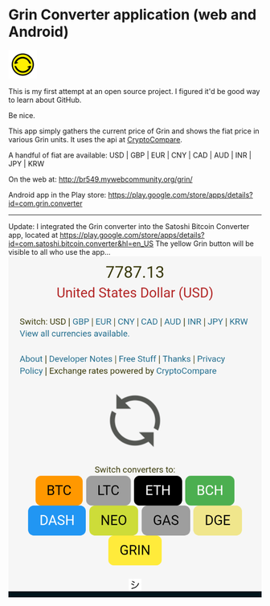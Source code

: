 # Grin Converter application (web and Android)
![Grin Converter Logo](icon.png)

This is my first attempt at an open source project. I figured it'd be good way to learn about GitHub.

Be nice.

This app simply gathers the current price of Grin and shows the fiat price in various Grin units. It uses the api at <a href="https://www.cryptocompare.com/coins/grin/overview">CryptoCompare</a>.

A handful of fiat are available: USD | GBP | EUR | CNY | CAD | AUD | INR | JPY | KRW 

On the web at: http://br549.mywebcommunity.org/grin/

Android app in the Play store: https://play.google.com/store/apps/details?id=com.grin.converter

<hr>

Update: I integrated the Grin converter into the Satoshi Bitcoin Converter app, located at https://play.google.com/store/apps/details?id=com.satoshi.bitcoin.converter&hl=en_US
The yellow Grin button will be visible to all who use the app...
![Grin yellow button](grin_yellow_button.png)
